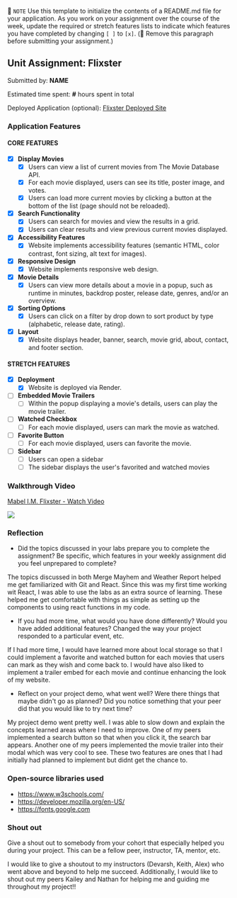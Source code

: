 📝 `NOTE` Use this template to initialize the contents of a README.md file for your application. As you work on your assignment over the course of the week, update the required or stretch features lists to indicate which features you have completed by changing `[ ]` to `[x]`. (🚫 Remove this paragraph before submitting your assignment.)

## Unit Assignment: Flixster

Submitted by: **NAME**

Estimated time spent: **#** hours spent in total

Deployed Application (optional): [Flixster Deployed Site](https://flixster-w9hl.onrender.com/)

### Application Features

#### CORE FEATURES


- [x] **Display Movies**
  - [x] Users can view a list of current movies from The Movie Database API.
  - [x] For each movie displayed, users can see its title, poster image, and votes.
  - [x] Users can load more current movies by clicking a button at the bottom of the list (page should not be reloaded).
- [x] **Search Functionality**
  - [x] Users can search for movies and view the results in a grid.
  - [x] Users can clear results and view previous current movies displayed.
- [x] **Accessibility Features**
  - [x] Website implements accessibility features (semantic HTML, color contrast, font sizing, alt text for images).
- [x] **Responsive Design**
  - [x] Website implements responsive web design.
- [x] **Movie Details**
  - [x] Users can view more details about a movie in a popup, such as runtime in minutes, backdrop poster, release date, genres, and/or an overview.
- [x] **Sorting Options**
  - [x] Users can click on a filter by drop down to sort product by type (alphabetic, release date, rating).
- [x] **Layout**
  - [x] Website displays header, banner, search, movie grid, about, contact, and footer section.

#### STRETCH FEATURES

- [x] **Deployment**
  - [x] Website is deployed via Render.
- [ ] **Embedded Movie Trailers**
  - [ ] Within the popup displaying a movie's details, users can play the movie trailer.
- [ ] **Watched Checkbox**
  - [ ] For each movie displayed, users can mark the movie as watched.
- [ ] **Favorite Button**
  - [ ] For each movie displayed, users can favorite the movie.
- [ ] **Sidebar**
  - [ ] Users can open a sidebar
  - [ ] The sidebar displays the user's favorited and watched movies

### Walkthrough Video
<div>
    <a href="https://www.loom.com/share/43ed170fd0004ba2909c1edf770c9f5a">
      <p>Mabel I.M. Flixster - Watch Video</p>
    </a>
    <a href="https://www.loom.com/share/43ed170fd0004ba2909c1edf770c9f5a">
      <img style="max-width:300px;" src="https://cdn.loom.com/sessions/thumbnails/43ed170fd0004ba2909c1edf770c9f5a-with-play.gif">
    </a>
  </div>

### Reflection

* Did the topics discussed in your labs prepare you to complete the assignment? Be specific, which features in your weekly assignment did you feel unprepared to complete?

The topics discussed in both Merge Mayhem and Weather Report helped me get familiarized with Git and React. Since this was my first time working wit React, I was able to use the labs as an extra source of learning. These helped me get comfortable with things as simple as setting up the components to using react functions in my code. 

* If you had more time, what would you have done differently? Would you have added additional features? Changed the way your project responded to a particular event, etc.
  
If I had more time, I would have learned more about local storage so that I could implement a favorite and watched button for each movies that users can mark as they wish and come back to. I would have also liked to implement a trailer embed for each movie and continue enhancing the look of my website.

* Reflect on your project demo, what went well? Were there things that maybe didn't go as planned? Did you notice something that your peer did that you would like to try next time?

My project demo went pretty well. I was able to slow down and explain the concepts learned areas where I need to improve. One of my peers implemented a search button so that when you click it, the search bar appears. Another one of my peers implemented the movie trailer into their modal which was very cool to see. These two features are ones that I had initially had planned to implement but didnt get the chance to. 

### Open-source libraries used

- https://www.w3schools.com/
- https://developer.mozilla.org/en-US/
- https://fonts.google.com


### Shout out

Give a shout out to somebody from your cohort that especially helped you during your project. This can be a fellow peer, instructor, TA, mentor, etc.

I would like to give a shoutout to my instructors (Devarsh, Keith, Alex) who went above and beyond to help me succeed. Additionally, I would like to shout out my peers Kailey and Nathan for helping me and guiding me throughout my project!! 